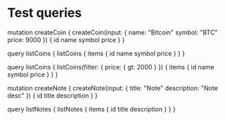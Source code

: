 # Test queries

mutation createCoin {
  createCoin(input: {
    name: "Bitcoin"
    symbol: "BTC"
    price: 9000
  }) {
    id name symbol price
  }
}

query listCoins {
  listCoins {
    items {
      id
      name
      symbol
      price
    }
  }
}

query listCoins {
  listCoins(filter: {
    price: {
      gt: 2000
    }
  }) {
    items {
      id
      name
      symbol
      price
    }
  }
}

mutation createNote {
  createNote(input: {
    title: "Note"
    description: "Note desc"
  }) {
    id title description
  }
}

query listNotes {
  listNotes {
    items {
      id title description
    }
  }
}
